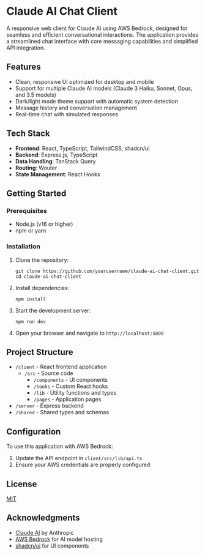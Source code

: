 # Claude AI Chat Client

A responsive web client for Claude AI using AWS Bedrock, designed for seamless and efficient conversational interactions. The application provides a streamlined chat interface with core messaging capabilities and simplified API integration.

## Features

- Clean, responsive UI optimized for desktop and mobile
- Support for multiple Claude AI models (Claude 3 Haiku, Sonnet, Opus, and 3.5 models)
- Dark/light mode theme support with automatic system detection
- Message history and conversation management
- Real-time chat with simulated responses

## Tech Stack

- **Frontend**: React, TypeScript, TailwindCSS, shadcn/ui
- **Backend**: Express.js, TypeScript
- **Data Handling**: TanStack Query
- **Routing**: Wouter
- **State Management**: React Hooks

## Getting Started

### Prerequisites

- Node.js (v16 or higher)
- npm or yarn

### Installation

1. Clone the repository:
   ```
   git clone https://github.com/yourusername/claude-ai-chat-client.git
   cd claude-ai-chat-client
   ```

2. Install dependencies:
   ```
   npm install
   ```

3. Start the development server:
   ```
   npm run dev
   ```

4. Open your browser and navigate to `http://localhost:5000`

## Project Structure

- `/client` - React frontend application
  - `/src` - Source code
    - `/components` - UI components
    - `/hooks` - Custom React hooks
    - `/lib` - Utility functions and types
    - `/pages` - Application pages
- `/server` - Express backend
- `/shared` - Shared types and schemas

## Configuration

To use this application with AWS Bedrock:

1. Update the API endpoint in `client/src/lib/api.ts`
2. Ensure your AWS credentials are properly configured

## License

[MIT](LICENSE)

## Acknowledgments

- [Claude AI](https://www.anthropic.com/claude) by Anthropic
- [AWS Bedrock](https://aws.amazon.com/bedrock/) for AI model hosting
- [shadcn/ui](https://ui.shadcn.com/) for UI components